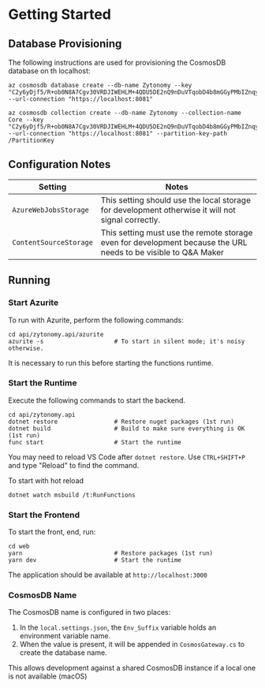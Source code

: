 # Getting Started

## Database Provisioning

The following instructions are used for provisioning the CosmosDB database on th localhost:

```
az cosmosdb database create --db-name Zytonomy --key "C2y6yDjf5/R+ob0N8A7Cgv30VRDJIWEHLM+4QDU5DE2nQ9nDuVTqobD4b8mGGyPMbIZnqyMsEcaGQy67XIw/Jw==" --url-connection "https://localhost:8081"

az cosmosdb collection create --db-name Zytonomy --collection-name Core --key "C2y6yDjf5/R+ob0N8A7Cgv30VRDJIWEHLM+4QDU5DE2nQ9nDuVTqobD4b8mGGyPMbIZnqyMsEcaGQy67XIw/Jw==" --url-connection "https://localhost:8081" --partition-key-path /PartitionKey
```

## Configuration Notes
|Setting|Notes|
|--|--|
|`AzureWebJobsStorage`|This setting should use the local storage for development otherwise it will not signal correctly.|
|`ContentSourceStorage`|This setting must use the remote storage even for development because the URL needs to be visible to Q&A Maker|

## Running

### Start Azurite

To run with Azurite, perform the following commands:

```
cd api/zytonomy.api/azurite
azurite -s                    # To start in silent mode; it's noisy otherwise.
```

It is necessary to run this before starting the functions runtime.

### Start the Runtime

Execute the following commands to start the backend.

```
cd api/zytonomy.api
dotnet restore                # Restore nuget packages (1st run)
dotnet build                  # Build to make sure everything is OK (1st run)
func start                    # Start the runtime
```

You may need to reload VS Code after `dotnet restore`.  Use `CTRL+SHIFT+P` and type "Reload" to find the command.

To start with hot reload

```
dotnet watch msbuild /t:RunFunctions
```

### Start the Frontend

To start the front, end, run:

```
cd web
yarn                          # Restore packages (1st run)
yarn dev                      # Start the runtime
```

The application should be available at `http://localhost:3000`

### CosmosDB Name

The CosmosDB name is configured in two places:

1. In the `local.settings.json`, the `Env_Suffix` variable holds an environment variable name.
2. When the value is present, it will be appended in `CosmosGateway.cs` to create the database name.

This allows development against a shared CosmosDB instance if a local one is not available (macOS)